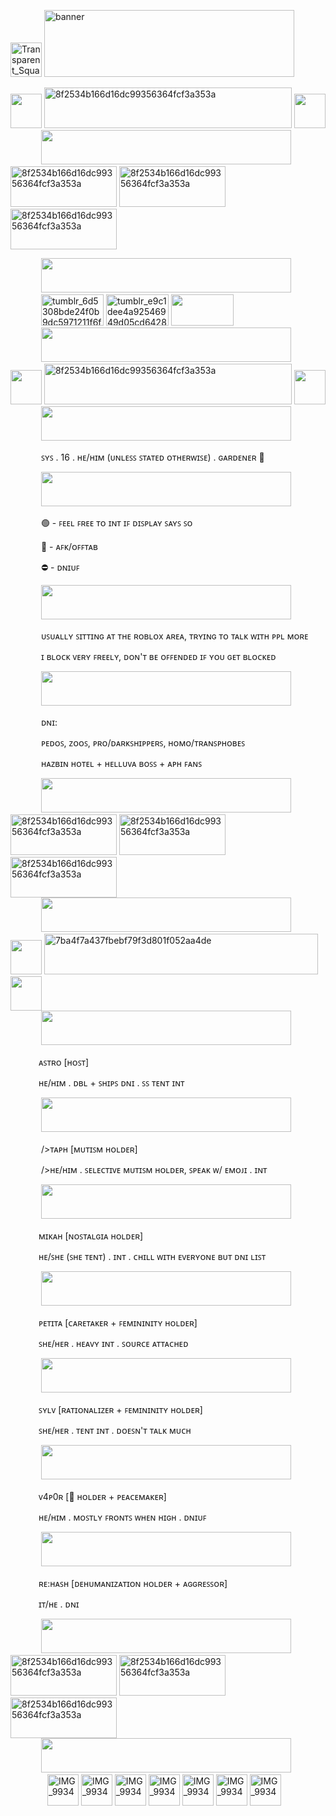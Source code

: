 <img width="50" height="55" alt="Transparent_Square_Tiles_Texture" src="https://github.com/user-attachments/assets/471bca3d-86bd-4016-9a62-90572fb1947c" /> <img width="400" height="107" alt="banner" src="https://github.com/user-attachments/assets/3c209bcd-ea4a-46dd-840e-553089960028" />




<div>
</div>
<img width="50" height="55" src="https://github.com/user-attachments/assets/e35feebd-708b-4968-bfa7-efb2b15a5e3c" />
<img width="396" height="65" alt="8f2534b166d16dc99356364fcf3a353a" src="https://github.com/user-attachments/assets/24faea95-f6e9-419b-9915-29e6bb79b29f" />
<img width="50" height="55" src="https://github.com/user-attachments/assets/e35feebd-708b-4968-bfa7-efb2b15a5e3c" />



<div> </div>
<img width="45" height="1" alt="Transparent_Square_Tiles_Texture" src="https://github.com/user-attachments/assets/471bca3d-86bd-4016-9a62-90572fb1947c" />
<img width="400" height="55" src="https://github.com/user-attachments/assets/f73190a2-92ee-4986-b4b1-8938f5243d5a" />


<div> </div>

<img width="170" height="65" alt="8f2534b166d16dc99356364fcf3a353a" src="https://github.com/user-attachments/assets/d6f13f36-9135-4295-9763-3742f00e96a9" />
<img width="170" height="65" alt="8f2534b166d16dc99356364fcf3a353a" src="https://github.com/user-attachments/assets/d6f13f36-9135-4295-9763-3742f00e96a9" />
<img width="170" height="65" alt="8f2534b166d16dc99356364fcf3a353a" src="https://github.com/user-attachments/assets/d6f13f36-9135-4295-9763-3742f00e96a9" />



<div> </div>
<p> 
</p>
<img width="45" height="1" alt="Transparent_Square_Tiles_Texture" src="https://github.com/user-attachments/assets/471bca3d-86bd-4016-9a62-90572fb1947c" />
<img width="400" height="55" src="https://github.com/user-attachments/assets/f73190a2-92ee-4986-b4b1-8938f5243d5a" />



<div> </div>

<img width="45" height="1" alt="Transparent_Square_Tiles_Texture" src="https://github.com/user-attachments/assets/471bca3d-86bd-4016-9a62-90572fb1947c" />
<img width="100" height="50" alt="tumblr_6d5308bde24f0b9dc5971211f6fcf9f4_92d4879e_250" src="https://github.com/user-attachments/assets/acebaa42-def4-4c28-a22c-c7c431d0e296" />
<img width="100" height="50" alt="tumblr_e9c1dee4a92546949d05cd64281f78fb_0d48127e_100" src="https://github.com/user-attachments/assets/dd6abbc6-6d42-4f4d-abd1-a173bca1f791" />
<img width="100" height="50" src="https://github.com/user-attachments/assets/ac252432-149d-4342-be2e-791d39176ac6" />



<div> </div>
<img width="45" height="1" alt="Transparent_Square_Tiles_Texture" src="https://github.com/user-attachments/assets/471bca3d-86bd-4016-9a62-90572fb1947c" />
<img width="400" height="55" src="https://github.com/user-attachments/assets/f73190a2-92ee-4986-b4b1-8938f5243d5a" />

<div>
</div>
<img width="50" height="55" src="https://github.com/user-attachments/assets/e35feebd-708b-4968-bfa7-efb2b15a5e3c" />
<img width="396" height="65" alt="8f2534b166d16dc99356364fcf3a353a" src="https://github.com/user-attachments/assets/4e9c1c17-836f-4df7-9380-f0a6d7f382b4" />
<img width="50" height="55" src="https://github.com/user-attachments/assets/e35feebd-708b-4968-bfa7-efb2b15a5e3c" />


<div> </div>
<img width="45" height="1" alt="Transparent_Square_Tiles_Texture" src="https://github.com/user-attachments/assets/471bca3d-86bd-4016-9a62-90572fb1947c" />
<img width="400" height="55" src="https://github.com/user-attachments/assets/f73190a2-92ee-4986-b4b1-8938f5243d5a" />






<div>
  
</div>

<p> <img width="45" height="1" alt="Transparent_Square_Tiles_Texture" src="https://github.com/user-attachments/assets/471bca3d-86bd-4016-9a62-90572fb1947c" /> ꜱʏꜱ . 16 . ʜᴇ/ʜɪᴍ (ᴜɴʟᴇꜱꜱ ꜱᴛᴀᴛᴇᴅ ᴏᴛʜᴇʀᴡɪꜱᴇ) . ɢᴀʀᴅᴇɴᴇʀ 🍃</p>
<img width="45" height="1" alt="Transparent_Square_Tiles_Texture" src="https://github.com/user-attachments/assets/471bca3d-86bd-4016-9a62-90572fb1947c" />
<img width="400" height="55" src="https://github.com/user-attachments/assets/f73190a2-92ee-4986-b4b1-8938f5243d5a" />
<p> <img width="45" height="1" alt="Transparent_Square_Tiles_Texture" src="https://github.com/user-attachments/assets/471bca3d-86bd-4016-9a62-90572fb1947c" /> 🟢 - ꜰᴇᴇʟ ꜰʀᴇᴇ ᴛᴏ ɪɴᴛ ɪꜰ ᴅɪꜱᴘʟᴀʏ ꜱᴀʏꜱ ꜱᴏ</p>
<p> <img width="45" height="1" alt="Transparent_Square_Tiles_Texture" src="https://github.com/user-attachments/assets/471bca3d-86bd-4016-9a62-90572fb1947c" /> 🌙 - ᴀꜰᴋ/ᴏꜰꜰᴛᴀʙ</p>
<p> <img width="45" height="1" alt="Transparent_Square_Tiles_Texture" src="https://github.com/user-attachments/assets/471bca3d-86bd-4016-9a62-90572fb1947c" /> ⛔ - ᴅɴɪᴜꜰ</p>

<img width="45" height="1" alt="Transparent_Square_Tiles_Texture" src="https://github.com/user-attachments/assets/471bca3d-86bd-4016-9a62-90572fb1947c" />
<img width="400" height="55" src="https://github.com/user-attachments/assets/f73190a2-92ee-4986-b4b1-8938f5243d5a" />

<p> <img width="45" height="1" alt="Transparent_Square_Tiles_Texture" src="https://github.com/user-attachments/assets/471bca3d-86bd-4016-9a62-90572fb1947c" /> ᴜꜱᴜᴀʟʟʏ ꜱɪᴛᴛɪɴɢ ᴀᴛ ᴛʜᴇ ʀᴏʙʟᴏx ᴀʀᴇᴀ, ᴛʀʏɪɴɢ ᴛᴏ ᴛᴀʟᴋ ᴡɪᴛʜ ᴘᴘʟ ᴍᴏʀᴇ</p>
<p> <img width="45" height="1" alt="Transparent_Square_Tiles_Texture" src="https://github.com/user-attachments/assets/471bca3d-86bd-4016-9a62-90572fb1947c" /> ɪ ʙʟᴏᴄᴋ ᴠᴇʀʏ ꜰʀᴇᴇʟʏ, ᴅᴏɴ'ᴛ ʙᴇ ᴏꜰꜰᴇɴᴅᴇᴅ ɪꜰ ʏᴏᴜ ɢᴇᴛ ʙʟᴏᴄᴋᴇᴅ</p>

<img width="45" height="1" alt="Transparent_Square_Tiles_Texture" src="https://github.com/user-attachments/assets/471bca3d-86bd-4016-9a62-90572fb1947c" />
<img width="400" height="55" src="https://github.com/user-attachments/assets/f73190a2-92ee-4986-b4b1-8938f5243d5a" />

<p> <img width="45" height="1" alt="Transparent_Square_Tiles_Texture" src="https://github.com/user-attachments/assets/471bca3d-86bd-4016-9a62-90572fb1947c" /> ᴅɴɪ:</p>
<p> <img width="45" height="1" alt="Transparent_Square_Tiles_Texture" src="https://github.com/user-attachments/assets/471bca3d-86bd-4016-9a62-90572fb1947c" /> ᴘᴇᴅᴏꜱ, ᴢᴏᴏꜱ, ᴘʀᴏ/ᴅᴀʀᴋꜱʜɪᴘᴘᴇʀꜱ, ʜᴏᴍᴏ/ᴛʀᴀɴꜱᴘʜᴏʙᴇꜱ</p>
<p> <img width="45" height="1" alt="Transparent_Square_Tiles_Texture" src="https://github.com/user-attachments/assets/471bca3d-86bd-4016-9a62-90572fb1947c" /> ʜᴀᴢʙɪɴ ʜᴏᴛᴇʟ + ʜᴇʟʟᴜᴠᴀ ʙᴏꜱꜱ + ᴀᴘʜ ꜰᴀɴꜱ</p>

<img width="45" height="1" alt="Transparent_Square_Tiles_Texture" src="https://github.com/user-attachments/assets/471bca3d-86bd-4016-9a62-90572fb1947c" />
<img width="400" height="55" src="https://github.com/user-attachments/assets/f73190a2-92ee-4986-b4b1-8938f5243d5a" />

<div> </div>

<img width="170" height="65" alt="8f2534b166d16dc99356364fcf3a353a" src="https://github.com/user-attachments/assets/d6f13f36-9135-4295-9763-3742f00e96a9" />
<img width="170" height="65" alt="8f2534b166d16dc99356364fcf3a353a" src="https://github.com/user-attachments/assets/d6f13f36-9135-4295-9763-3742f00e96a9" />
<img width="170" height="65" alt="8f2534b166d16dc99356364fcf3a353a" src="https://github.com/user-attachments/assets/d6f13f36-9135-4295-9763-3742f00e96a9" />

<div></div>

<img width="45" height="1" alt="Transparent_Square_Tiles_Texture" src="https://github.com/user-attachments/assets/471bca3d-86bd-4016-9a62-90572fb1947c" />
<img width="400" height="55" src="https://github.com/user-attachments/assets/f73190a2-92ee-4986-b4b1-8938f5243d5a" />

<div> </div>














<img width="50" height="55" src="https://github.com/user-attachments/assets/e35feebd-708b-4968-bfa7-efb2b15a5e3c" />
<img width="438" height="65" alt="7ba4f7a437fbebf79f3d801f052aa4de" src="https://github.com/user-attachments/assets/9045110b-8615-4ea9-ae1b-b44153dae4d5" />
<img width="50" height="55" src="https://github.com/user-attachments/assets/e35feebd-708b-4968-bfa7-efb2b15a5e3c" />

<div></div>

<img width="45" height="1" alt="Transparent_Square_Tiles_Texture" src="https://github.com/user-attachments/assets/471bca3d-86bd-4016-9a62-90572fb1947c" />
<img width="400" height="55" src="https://github.com/user-attachments/assets/f73190a2-92ee-4986-b4b1-8938f5243d5a" />






<div></div>

<img width="45" height="1" alt="Transparent_Square_Tiles_Texture" src="https://github.com/user-attachments/assets/471bca3d-86bd-4016-9a62-90572fb1947c" />

<p> <img width="45" height="1" alt="Transparent_Square_Tiles_Texture" src="https://github.com/user-attachments/assets/471bca3d-86bd-4016-9a62-90572fb1947c" />ᴀꜱᴛʀᴏ [ʜᴏꜱᴛ]</p>
<p> <img width="45" height="1" alt="Transparent_Square_Tiles_Texture" src="https://github.com/user-attachments/assets/471bca3d-86bd-4016-9a62-90572fb1947c" />ʜᴇ/ʜɪᴍ . ᴅʙʟ + ꜱʜɪᴘꜱ ᴅɴɪ . ꜱꜱ ᴛᴇɴᴛ ɪɴᴛ</p>




<div></div>

<img width="45" height="1" alt="Transparent_Square_Tiles_Texture" src="https://github.com/user-attachments/assets/471bca3d-86bd-4016-9a62-90572fb1947c" />
<img width="400" height="55" src="https://github.com/user-attachments/assets/f73190a2-92ee-4986-b4b1-8938f5243d5a" />




<div></div>

<img width="45" height="1" alt="Transparent_Square_Tiles_Texture" src="https://github.com/user-attachments/assets/471bca3d-86bd-4016-9a62-90572fb1947c" />

<p> <img width="45" height="1" alt="Transparent_Square_Tiles_Texture" src="https://github.com/user-attachments/assets/471bca3d-86bd-4016-9a62-90572fb1947c" /> />ᴛᴀᴘʜ [ᴍᴜᴛɪꜱᴍ ʜᴏʟᴅᴇʀ]</p>
<p> <img width="45" height="1" alt="Transparent_Square_Tiles_Texture" src="https://github.com/user-attachments/assets/471bca3d-86bd-4016-9a62-90572fb1947c" /> />ʜᴇ/ʜɪᴍ . ꜱᴇʟᴇᴄᴛɪᴠᴇ ᴍᴜᴛɪꜱᴍ ʜᴏʟᴅᴇʀ, ꜱᴘᴇᴀᴋ ᴡ/ ᴇᴍᴏᴊɪ . ɪɴᴛ</p>


<div></div>

<img width="45" height="1" alt="Transparent_Square_Tiles_Texture" src="https://github.com/user-attachments/assets/471bca3d-86bd-4016-9a62-90572fb1947c" />
<img width="400" height="55" src="https://github.com/user-attachments/assets/f73190a2-92ee-4986-b4b1-8938f5243d5a" />




<div></div>

<img width="45" height="1" alt="Transparent_Square_Tiles_Texture" src="https://github.com/user-attachments/assets/471bca3d-86bd-4016-9a62-90572fb1947c" />

<p> <img width="45" height="1" alt="Transparent_Square_Tiles_Texture" src="https://github.com/user-attachments/assets/471bca3d-86bd-4016-9a62-90572fb1947c" />ᴍɪᴋᴀʜ [ɴᴏꜱᴛᴀʟɢɪᴀ ʜᴏʟᴅᴇʀ]</p>
<p> <img width="45" height="1" alt="Transparent_Square_Tiles_Texture" src="https://github.com/user-attachments/assets/471bca3d-86bd-4016-9a62-90572fb1947c" />ʜᴇ/ꜱʜᴇ (ꜱʜᴇ ᴛᴇɴᴛ) . ɪɴᴛ . ᴄʜɪʟʟ ᴡɪᴛʜ ᴇᴠᴇʀʏᴏɴᴇ ʙᴜᴛ ᴅɴɪ ʟɪꜱᴛ</p>




<div></div>

<img width="45" height="1" alt="Transparent_Square_Tiles_Texture" src="https://github.com/user-attachments/assets/471bca3d-86bd-4016-9a62-90572fb1947c" />
<img width="400" height="55" src="https://github.com/user-attachments/assets/f73190a2-92ee-4986-b4b1-8938f5243d5a" />



<div></div>

<img width="45" height="1" alt="Transparent_Square_Tiles_Texture" src="https://github.com/user-attachments/assets/471bca3d-86bd-4016-9a62-90572fb1947c" />

<p> <img width="45" height="1" alt="Transparent_Square_Tiles_Texture" src="https://github.com/user-attachments/assets/471bca3d-86bd-4016-9a62-90572fb1947c" />ᴘᴇᴛɪᴛᴀ [ᴄᴀʀᴇᴛᴀᴋᴇʀ + ꜰᴇᴍɪɴɪɴɪᴛʏ ʜᴏʟᴅᴇʀ]</p>
<p> <img width="45" height="1" alt="Transparent_Square_Tiles_Texture" src="https://github.com/user-attachments/assets/471bca3d-86bd-4016-9a62-90572fb1947c" />ꜱʜᴇ/ʜᴇʀ . ʜᴇᴀᴠʏ ɪɴᴛ . ꜱᴏᴜʀᴄᴇ ᴀᴛᴛᴀᴄʜᴇᴅ</p>



<div></div>

<img width="45" height="1" alt="Transparent_Square_Tiles_Texture" src="https://github.com/user-attachments/assets/471bca3d-86bd-4016-9a62-90572fb1947c" />
<img width="400" height="55" src="https://github.com/user-attachments/assets/f73190a2-92ee-4986-b4b1-8938f5243d5a" />



<div></div>

<img width="45" height="1" alt="Transparent_Square_Tiles_Texture" src="https://github.com/user-attachments/assets/471bca3d-86bd-4016-9a62-90572fb1947c" />

<p> <img width="45" height="1" alt="Transparent_Square_Tiles_Texture" src="https://github.com/user-attachments/assets/471bca3d-86bd-4016-9a62-90572fb1947c" />ꜱʏʟᴠ [ʀᴀᴛɪᴏɴᴀʟɪᴢᴇʀ + ꜰᴇᴍɪɴɪɴɪᴛʏ ʜᴏʟᴅᴇʀ]</p>
<p> <img width="45" height="1" alt="Transparent_Square_Tiles_Texture" src="https://github.com/user-attachments/assets/471bca3d-86bd-4016-9a62-90572fb1947c" />ꜱʜᴇ/ʜᴇʀ . ᴛᴇɴᴛ ɪɴᴛ . ᴅᴏᴇꜱɴ'ᴛ ᴛᴀʟᴋ ᴍᴜᴄʜ</p>




<div></div>

<img width="45" height="1" alt="Transparent_Square_Tiles_Texture" src="https://github.com/user-attachments/assets/471bca3d-86bd-4016-9a62-90572fb1947c" />
<img width="400" height="55" src="https://github.com/user-attachments/assets/f73190a2-92ee-4986-b4b1-8938f5243d5a" />



<div></div>

<img width="45" height="1" alt="Transparent_Square_Tiles_Texture" src="https://github.com/user-attachments/assets/471bca3d-86bd-4016-9a62-90572fb1947c" />

<p> <img width="45" height="1" alt="Transparent_Square_Tiles_Texture" src="https://github.com/user-attachments/assets/471bca3d-86bd-4016-9a62-90572fb1947c" />ᴠ4ᴘ0ʀ [🍃 ʜᴏʟᴅᴇʀ + ᴘᴇᴀᴄᴇᴍᴀᴋᴇʀ]</p>
<p> <img width="45" height="1" alt="Transparent_Square_Tiles_Texture" src="https://github.com/user-attachments/assets/471bca3d-86bd-4016-9a62-90572fb1947c" />ʜᴇ/ʜɪᴍ . ᴍᴏꜱᴛʟʏ ꜰʀᴏɴᴛꜱ ᴡʜᴇɴ ʜɪɢʜ . ᴅɴɪᴜꜰ</p>






<div></div>

<img width="45" height="1" alt="Transparent_Square_Tiles_Texture" src="https://github.com/user-attachments/assets/471bca3d-86bd-4016-9a62-90572fb1947c" />
<img width="400" height="55" src="https://github.com/user-attachments/assets/f73190a2-92ee-4986-b4b1-8938f5243d5a" />



<div></div>
<img width="45" height="1" alt="Transparent_Square_Tiles_Texture" src="https://github.com/user-attachments/assets/471bca3d-86bd-4016-9a62-90572fb1947c" />

<p> <img width="45" height="1" alt="Transparent_Square_Tiles_Texture" src="https://github.com/user-attachments/assets/471bca3d-86bd-4016-9a62-90572fb1947c" />ʀᴇ:ʜᴀꜱʜ [ᴅᴇʜᴜᴍᴀɴɪᴢᴀᴛɪᴏɴ ʜᴏʟᴅᴇʀ + ᴀɢɢʀᴇꜱꜱᴏʀ]</p>
<p> <img width="45" height="1" alt="Transparent_Square_Tiles_Texture" src="https://github.com/user-attachments/assets/471bca3d-86bd-4016-9a62-90572fb1947c" />ɪᴛ/ʜᴇ . ᴅɴɪ</p>









<div></div>

<img width="45" height="1" alt="Transparent_Square_Tiles_Texture" src="https://github.com/user-attachments/assets/471bca3d-86bd-4016-9a62-90572fb1947c" />
<img width="400" height="55" src="https://github.com/user-attachments/assets/f73190a2-92ee-4986-b4b1-8938f5243d5a" />


<div> </div>



<img width="170" height="65" alt="8f2534b166d16dc99356364fcf3a353a" src="https://github.com/user-attachments/assets/d6f13f36-9135-4295-9763-3742f00e96a9" />
<img width="170" height="65" alt="8f2534b166d16dc99356364fcf3a353a" src="https://github.com/user-attachments/assets/d6f13f36-9135-4295-9763-3742f00e96a9" />
<img width="170" height="65" alt="8f2534b166d16dc99356364fcf3a353a" src="https://github.com/user-attachments/assets/d6f13f36-9135-4295-9763-3742f00e96a9" />


<div></div>

<img width="45" height="1" alt="Transparent_Square_Tiles_Texture" src="https://github.com/user-attachments/assets/471bca3d-86bd-4016-9a62-90572fb1947c" />
<img width="400" height="55" src="https://github.com/user-attachments/assets/f73190a2-92ee-4986-b4b1-8938f5243d5a" />

<div></div>

<img width="55" height="1" alt="Transparent_Square_Tiles_Texture" src="https://github.com/user-attachments/assets/471bca3d-86bd-4016-9a62-90572fb1947c" />
<img width="50" height="50" alt="IMG_9934" src="https://github.com/user-attachments/assets/e535cafb-54f6-406a-9abd-a59df6c89e27" />
<img width="50" height="50" alt="IMG_9934" src="https://github.com/user-attachments/assets/a5d51031-0ee1-48cf-a301-dca750a45d56" />
<img width="50" height="50" alt="IMG_9934" src="https://github.com/user-attachments/assets/ed30b918-3023-4eb8-a114-434b986f32ae" />
<img width="50" height="50" alt="IMG_9934" src="https://github.com/user-attachments/assets/384e345f-60df-4582-a438-6fe97d9e8597" />
<img width="50" height="50" alt="IMG_9934" src="https://github.com/user-attachments/assets/11fe9d0a-33d0-49a8-8c5e-e1a00655a20d" />
<img width="50" height="50" alt="IMG_9934" src="https://github.com/user-attachments/assets/41545d6e-de81-4d6c-9196-b3290c573e2d" />
<img width="50" height="50" alt="IMG_9934" src="https://github.com/user-attachments/assets/a3d72201-affc-407c-8a9b-183b95afb47c" />




